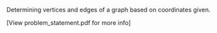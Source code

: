 Determining vertices and edges of a graph based on coordinates given.


[View problem_statement.pdf for more info]
